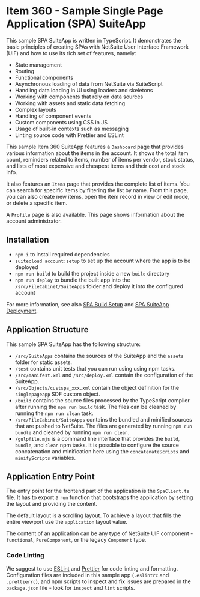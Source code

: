 # Item 360 - Sample Single Page Application (SPA) SuiteApp

This sample SPA SuiteApp is written in TypeScript. It demonstrates the basic principles of creating SPAs with NetSuite User Interface Framework (UIF) and how to use its rich set of features, namely:

- State management
- Routing
- Functional components
- Asynchronous loading of data from NetSuite via SuiteScript
- Handling data loading in UI using loaders and skeletons
- Working with components that rely on data sources
- Working with assets and static data fetching
- Complex layouts
- Handling of component events
- Custom components using CSS in JS
- Usage of built-in contexts such as messaging
- Linting source code with Prettier and ESLint

This sample Item 360 SuiteApp features a `Dashboard` page that provides various information about the items in the account. It shows the total item count, reminders related to items, number of items per vendor, stock status, and lists of most expensive and cheapest items and their cost and stock info.

It also features an `Items` page that provides the complete list of items. You can search for specific items by filtering the list by name. From this page, you can also create new items, open the item record in view or edit mode, or delete a specific item.

A `Profile` page is also available. This page shows information about the account administrator.

## Installation
+ `npm i` to install required dependencies
+ `suitecloud account:setup` to set up the  account where the app is to be deployed
+ `npm run build` to build the project inside a new `build` directory
+ `npm run deploy` to bundle the built app into the `/src/FileCabinet/SuiteApps` folder and deploy it into the configured account

For more information, see also [SPA Build Setup](../README.md#build-setup) and [SPA SuiteApp Deployment](../README.md#suiteapp-deployment).

## Application Structure

This sample SPA SuiteApp has the following structure:
- `/src/SuiteApps` contains the sources of the SuiteApp and the `assets` folder for static assets.
- `/test` contains unit tests that you can run using using npm tasks.
- `/src/manifest.xml` and `/src/deploy.xml` contain the configuration of the SuiteApp.
- `/src/Objects/custspa_xxx.xml` contain the object definition for the `singlepageapp` SDF custom object.
- `/build` contains the source files processed by the TypeScript compiler after running the `npm run build` task. The files can be cleaned by running the `npm run clean` task.
- `/src/FileCabinet/SuiteApps` contains the bundled and minified sources that are pushed to NetSuite. The files are generated by running `npm run bundle` and cleaned by running `npm run clean`.
- `/gulpfile.mjs` is a command line interface that provides the `build`, `bundle`, and `clean` npm tasks. It is possible to configure the source concatenation and minification here using the `concatenateScripts` and `minifyScripts` variables.

## Application Entry Point

The entry point for the frontend part of the application is the `SpaClient.ts` file. It has to export a `run` function that bootstraps the application by setting the layout and providing the content.

The default layout is a scrolling layout. To achieve a layout that fills the entire viewport use the `application` layout value.

The content of an application can be any type of NetSuite UIF component - `functional`, `PureComponent`, or the legacy `Component` type. 

### Code Linting

We suggest to use [ESLint](https://eslint.org/) and [Prettier](https://prettier.io/) for code linting and
formatting. Configuration files are included in this sample app (`.eslintrc` and `.prettierrc`), and npm scripts to inspect and fix issues are prepared in the `package.json` file - look for `inspect` and `lint` scripts.